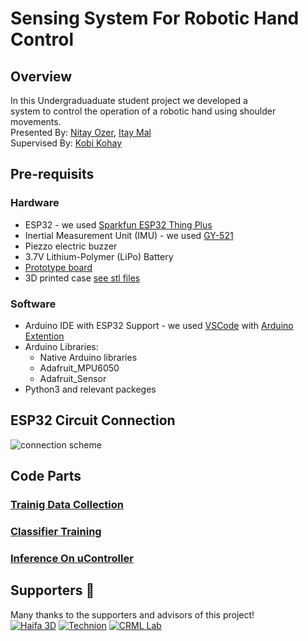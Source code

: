 # Sensing System For Robotic Hand Control

## Overview

In this Undergraduaduate student project we developed a  
system to control the operation of a robotic hand using shoulder movements.  
Presented By:  [Nitay Ozer](mailto:nitay.ozer@campus.technion.ac.il?subject=Robotic\%20Hand\%20Control\%20via\%20Shoulder\%20Movement), [Itay Mal](mailto:itay.mal@campus.technion.ac.il?subject=Robotic\%20Hand\%20Control\%20via\%20Shoulder\%20Movement)  
Supervised By:  [Kobi Kohay](mailto:kohai@ee.technion.ac.il?subject=Robotic\%20Hand\%20Control\%20via\%20Shoulder\%20Movement)

## Pre-requisits

### Hardware

* ESP32 - we used [Sparkfun ESP32 Thing Plus](https://www.sparkfun.com/products/17381)
* Inertial Measurement Unit (IMU) - we used [GY-521](http://hiletgo.com/ProductDetail/2157948.html)
* Piezzo electric buzzer
* 3.7V Lithium-Polymer (LiPo) Battery
* [Prototype board](https://www.sparkfun.com/products/12070)
* 3D printed case [see stl files](/box_3d/)

### Software

* Arduino IDE with ESP32 Support - we used [VSCode](https://code.visualstudio.com/) with [Arduino Extention](https://marketplace.visualstudio.com/items?itemName=vsciot-vscode.vscode-arduino)
* Arduino Libraries:
  * Native Arduino libraries
  * Adafruit_MPU6050
  * Adafruit_Sensor
* Python3 and relevant packeges

## ESP32 Circuit Connection

![connection scheme](/readme_src/esp_imu_connection.PNG)

## Code Parts

### [Trainig Data Collection](/code/on_cpu/)

### [Classifier Training](/code/ML/)

### [Inference On uController](/code/on_esp32_ble/)

## Supporters 🙏

Many thanks to the supporters and advisors of this project!  
[![Haifa 3D](/readme_src/Haifa_3D_logo.png)](https://github.com/Haifa3D)   [![Technion](/readme_src/TechnionLogo.png)](https://www.technion.ac.il/en/home-2/)    [![CRML Lab](/readme_src/CRML-logo.jpg)](https://crml.eelabs.technion.ac.il/)
